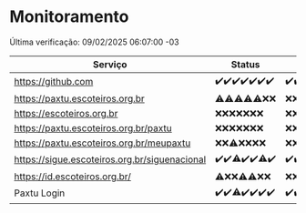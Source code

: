 # Monitoramento

Última verificação: 09/02/2025 06:07:00 -03

|Serviço|Status|Últimas 24h|
|---|---|---|
|https://github.com|<span title="2025-02-02: OK=23">✔️</span><span title="2025-02-03: OK=23">✔️</span><span title="2025-02-04: OK=23">✔️</span><span title="2025-02-05: OK=23">✔️</span><span title="2025-02-06: OK=23">✔️</span><span title="2025-02-07: OK=23">✔️</span><span title="2025-02-08: OK=8">✔️</span>|<span title="08/02/2025 06:07:00 -03 : 200">✔️</span><span title="08/02/2025 07:07:00 -03 : 200">✔️</span><span title="08/02/2025 08:05:00 -03 : 200">✔️</span><span title="08/02/2025 09:13:00 -03 : 200">✔️</span><span title="08/02/2025 10:10:00 -03 : 200">✔️</span><span title="08/02/2025 11:06:00 -03 : 200">✔️</span><span title="08/02/2025 12:07:00 -03 : 200">✔️</span><span title="08/02/2025 13:08:00 -03 : 200">✔️</span><span title="08/02/2025 14:06:00 -03 : 200">✔️</span><span title="08/02/2025 15:09:00 -03 : 200">✔️</span><span title="08/02/2025 16:06:00 -03 : 200">✔️</span><span title="08/02/2025 17:07:00 -03 : 200">✔️</span><span title="08/02/2025 18:06:00 -03 : 200">✔️</span><span title="08/02/2025 19:06:00 -03 : 200">✔️</span><span title="08/02/2025 20:07:00 -03 : 200">✔️</span><span title="08/02/2025 21:43:00 -03 : 200">✔️</span><span title="08/02/2025 23:11:00 -03 : 200">✔️</span><span title="09/02/2025 00:13:00 -03 : 200">✔️</span><span title="09/02/2025 01:09:00 -03 : 200">✔️</span><span title="09/02/2025 02:08:00 -03 : 200">✔️</span><span title="09/02/2025 03:10:00 -03 : 200">✔️</span><span title="09/02/2025 04:07:00 -03 : 200">✔️</span><span title="09/02/2025 05:09:00 -03 : 200">✔️</span><span title="09/02/2025 06:07:00 -03 : 200">✔️</span>|
|https://paxtu.escoteiros.org.br|<span title="2025-02-02: OK=1, Falhas=22">⚠️</span><span title="2025-02-03: OK=4, Falhas=19">⚠️</span><span title="2025-02-04: OK=3, Falhas=20">⚠️</span><span title="2025-02-05: OK=1, Falhas=22">⚠️</span><span title="2025-02-06: OK=2, Falhas=21">⚠️</span><span title="2025-02-07: Falhas=23">❌</span><span title="2025-02-08: Falhas=8">❌</span>|<span title="08/02/2025 06:07:00 -03 : 403">❌</span><span title="08/02/2025 07:07:00 -03 : 403">❌</span><span title="08/02/2025 08:05:00 -03 : 403">❌</span><span title="08/02/2025 09:13:00 -03 : 403">❌</span><span title="08/02/2025 10:10:00 -03 : 403">❌</span><span title="08/02/2025 11:06:00 -03 : 403">❌</span><span title="08/02/2025 12:07:00 -03 : 403">❌</span><span title="08/02/2025 13:08:00 -03 : 403">❌</span><span title="08/02/2025 14:06:00 -03 : 403">❌</span><span title="08/02/2025 15:09:00 -03 : 403">❌</span><span title="08/02/2025 16:06:00 -03 : 403">❌</span><span title="08/02/2025 17:08:00 -03 : 403">❌</span><span title="08/02/2025 18:06:00 -03 : 403">❌</span><span title="08/02/2025 19:06:00 -03 : 403">❌</span><span title="08/02/2025 20:07:00 -03 : 403">❌</span><span title="08/02/2025 21:43:00 -03 : 403">❌</span><span title="08/02/2025 23:11:00 -03 : 403">❌</span><span title="09/02/2025 00:13:00 -03 : 403">❌</span><span title="09/02/2025 01:09:00 -03 : 403">❌</span><span title="09/02/2025 02:08:00 -03 : 403">❌</span><span title="09/02/2025 03:10:00 -03 : 403">❌</span><span title="09/02/2025 04:07:00 -03 : 403">❌</span><span title="09/02/2025 05:09:00 -03 : 403">❌</span><span title="09/02/2025 06:07:00 -03 : 403">❌</span>|
|https://escoteiros.org.br|<span title="2025-02-02: Falhas=23">❌</span><span title="2025-02-03: Falhas=23">❌</span><span title="2025-02-04: Falhas=23">❌</span><span title="2025-02-05: Falhas=23">❌</span><span title="2025-02-06: Falhas=23">❌</span><span title="2025-02-07: Falhas=23">❌</span><span title="2025-02-08: Falhas=8">❌</span>|<span title="08/02/2025 06:07:00 -03 : 403">❌</span><span title="08/02/2025 07:07:00 -03 : 403">❌</span><span title="08/02/2025 08:05:00 -03 : 403">❌</span><span title="08/02/2025 09:13:00 -03 : 403">❌</span><span title="08/02/2025 10:10:00 -03 : 403">❌</span><span title="08/02/2025 11:06:00 -03 : 403">❌</span><span title="08/02/2025 12:07:00 -03 : 403">❌</span><span title="08/02/2025 13:08:00 -03 : 403">❌</span><span title="08/02/2025 14:06:00 -03 : 403">❌</span><span title="08/02/2025 15:09:00 -03 : 403">❌</span><span title="08/02/2025 16:06:00 -03 : 403">❌</span><span title="08/02/2025 17:08:00 -03 : 403">❌</span><span title="08/02/2025 18:06:00 -03 : 403">❌</span><span title="08/02/2025 19:06:00 -03 : 403">❌</span><span title="08/02/2025 20:07:00 -03 : 403">❌</span><span title="08/02/2025 21:43:00 -03 : 403">❌</span><span title="08/02/2025 23:12:00 -03 : 403">❌</span><span title="09/02/2025 00:13:00 -03 : 403">❌</span><span title="09/02/2025 01:09:00 -03 : 403">❌</span><span title="09/02/2025 02:08:00 -03 : 403">❌</span><span title="09/02/2025 03:10:00 -03 : 403">❌</span><span title="09/02/2025 04:07:00 -03 : 403">❌</span><span title="09/02/2025 05:09:00 -03 : 403">❌</span><span title="09/02/2025 06:07:00 -03 : 403">❌</span>|
|https://paxtu.escoteiros.org.br/paxtu|<span title="2025-02-02: Falhas=23">❌</span><span title="2025-02-03: Falhas=23">❌</span><span title="2025-02-04: Falhas=23">❌</span><span title="2025-02-05: Falhas=23">❌</span><span title="2025-02-06: Falhas=23">❌</span><span title="2025-02-07: Falhas=23">❌</span><span title="2025-02-08: Falhas=8">❌</span>|<span title="08/02/2025 06:07:00 -03 : 403">❌</span><span title="08/02/2025 07:07:00 -03 : 403">❌</span><span title="08/02/2025 08:05:00 -03 : 403">❌</span><span title="08/02/2025 09:13:00 -03 : 403">❌</span><span title="08/02/2025 10:10:00 -03 : 403">❌</span><span title="08/02/2025 11:06:00 -03 : 403">❌</span><span title="08/02/2025 12:07:00 -03 : 403">❌</span><span title="08/02/2025 13:08:00 -03 : 403">❌</span><span title="08/02/2025 14:06:00 -03 : 403">❌</span><span title="08/02/2025 15:09:00 -03 : 403">❌</span><span title="08/02/2025 16:06:00 -03 : 403">❌</span><span title="08/02/2025 17:08:00 -03 : 403">❌</span><span title="08/02/2025 18:06:00 -03 : 403">❌</span><span title="08/02/2025 19:06:00 -03 : 403">❌</span><span title="08/02/2025 20:07:00 -03 : 403">❌</span><span title="08/02/2025 21:43:00 -03 : 403">❌</span><span title="08/02/2025 23:12:00 -03 : 403">❌</span><span title="09/02/2025 00:13:00 -03 : 403">❌</span><span title="09/02/2025 01:09:00 -03 : 403">❌</span><span title="09/02/2025 02:08:00 -03 : 403">❌</span><span title="09/02/2025 03:10:00 -03 : 403">❌</span><span title="09/02/2025 04:07:00 -03 : 403">❌</span><span title="09/02/2025 05:09:00 -03 : 403">❌</span><span title="09/02/2025 06:07:00 -03 : 403">❌</span>|
|https://paxtu.escoteiros.org.br/meupaxtu|<span title="2025-02-02: Falhas=23">❌</span><span title="2025-02-03: Falhas=23">❌</span><span title="2025-02-04: OK=1, Falhas=22">⚠️</span><span title="2025-02-05: Falhas=23">❌</span><span title="2025-02-06: Falhas=23">❌</span><span title="2025-02-07: Falhas=23">❌</span><span title="2025-02-08: Falhas=8">❌</span>|<span title="08/02/2025 06:07:00 -03 : 403">❌</span><span title="08/02/2025 07:07:00 -03 : 403">❌</span><span title="08/02/2025 08:05:00 -03 : 403">❌</span><span title="08/02/2025 09:13:00 -03 : 403">❌</span><span title="08/02/2025 10:10:00 -03 : 403">❌</span><span title="08/02/2025 11:06:00 -03 : 403">❌</span><span title="08/02/2025 12:07:00 -03 : 403">❌</span><span title="08/02/2025 13:08:00 -03 : 403">❌</span><span title="08/02/2025 14:06:00 -03 : 403">❌</span><span title="08/02/2025 15:09:00 -03 : 403">❌</span><span title="08/02/2025 16:06:00 -03 : 403">❌</span><span title="08/02/2025 17:08:00 -03 : 403">❌</span><span title="08/02/2025 18:06:00 -03 : 403">❌</span><span title="08/02/2025 19:06:00 -03 : 403">❌</span><span title="08/02/2025 20:07:00 -03 : 403">❌</span><span title="08/02/2025 21:43:00 -03 : 403">❌</span><span title="08/02/2025 23:12:00 -03 : 403">❌</span><span title="09/02/2025 00:13:00 -03 : 403">❌</span><span title="09/02/2025 01:09:00 -03 : 403">❌</span><span title="09/02/2025 02:08:00 -03 : 403">❌</span><span title="09/02/2025 03:10:00 -03 : 403">❌</span><span title="09/02/2025 04:07:00 -03 : 403">❌</span><span title="09/02/2025 05:09:00 -03 : 403">❌</span><span title="09/02/2025 06:07:00 -03 : 403">❌</span>|
|https://sigue.escoteiros.org.br/siguenacional|<span title="2025-02-02: OK=23">✔️</span><span title="2025-02-03: OK=23">✔️</span><span title="2025-02-04: OK=21, Falhas=2">⚠️</span><span title="2025-02-05: OK=23">✔️</span><span title="2025-02-06: OK=23">✔️</span><span title="2025-02-07: OK=22, Falhas=1">⚠️</span><span title="2025-02-08: OK=8">✔️</span>|<span title="08/02/2025 06:07:00 -03 : 200">✔️</span><span title="08/02/2025 07:07:00 -03 : 200">✔️</span><span title="08/02/2025 08:05:00 -03 : 200">✔️</span><span title="08/02/2025 09:13:00 -03 : 200">✔️</span><span title="08/02/2025 10:10:00 -03 : 200">✔️</span><span title="08/02/2025 11:06:00 -03 : 200">✔️</span><span title="08/02/2025 12:07:00 -03 : 200">✔️</span><span title="08/02/2025 13:08:00 -03 : 200">✔️</span><span title="08/02/2025 14:06:00 -03 : 200">✔️</span><span title="08/02/2025 15:09:00 -03 : 200">✔️</span><span title="08/02/2025 16:06:00 -03 : 200">✔️</span><span title="08/02/2025 17:08:00 -03 : 200">✔️</span><span title="08/02/2025 18:06:00 -03 : 200">✔️</span><span title="08/02/2025 19:06:00 -03 : 200">✔️</span><span title="08/02/2025 20:07:00 -03 : 200">✔️</span><span title="08/02/2025 21:43:00 -03 : 200">✔️</span><span title="08/02/2025 23:12:00 -03 : 200">✔️</span><span title="09/02/2025 00:13:00 -03 : 200">✔️</span><span title="09/02/2025 01:09:00 -03 : 200">✔️</span><span title="09/02/2025 02:08:00 -03 : 200">✔️</span><span title="09/02/2025 03:10:00 -03 : 200">✔️</span><span title="09/02/2025 04:07:00 -03 : 200">✔️</span><span title="09/02/2025 05:09:00 -03 : 200">✔️</span><span title="09/02/2025 06:07:00 -03 : 200">✔️</span>|
|https://id.escoteiros.org.br/|<span title="2025-02-02: OK=2, Falhas=21">⚠️</span><span title="2025-02-03: Falhas=23">❌</span><span title="2025-02-04: Falhas=23">❌</span><span title="2025-02-05: OK=3, Falhas=20">⚠️</span><span title="2025-02-06: OK=4, Falhas=19">⚠️</span><span title="2025-02-07: Falhas=23">❌</span><span title="2025-02-08: Falhas=8">❌</span>|<span title="08/02/2025 06:07:00 -03 : 403">❌</span><span title="08/02/2025 07:07:00 -03 : 403">❌</span><span title="08/02/2025 08:05:00 -03 : 403">❌</span><span title="08/02/2025 09:13:00 -03 : 403">❌</span><span title="08/02/2025 10:10:00 -03 : 403">❌</span><span title="08/02/2025 11:06:00 -03 : 403">❌</span><span title="08/02/2025 12:07:00 -03 : 403">❌</span><span title="08/02/2025 13:08:00 -03 : 403">❌</span><span title="08/02/2025 14:06:00 -03 : 403">❌</span><span title="08/02/2025 15:09:00 -03 : 403">❌</span><span title="08/02/2025 16:06:00 -03 : 403">❌</span><span title="08/02/2025 17:08:00 -03 : 403">❌</span><span title="08/02/2025 18:06:00 -03 : 403">❌</span><span title="08/02/2025 19:06:00 -03 : 403">❌</span><span title="08/02/2025 20:07:00 -03 : 403">❌</span><span title="08/02/2025 21:43:00 -03 : 403">❌</span><span title="08/02/2025 23:12:00 -03 : 403">❌</span><span title="09/02/2025 00:13:00 -03 : 403">❌</span><span title="09/02/2025 01:09:00 -03 : 403">❌</span><span title="09/02/2025 02:08:00 -03 : 403">❌</span><span title="09/02/2025 03:10:00 -03 : 403">❌</span><span title="09/02/2025 04:07:00 -03 : 403">❌</span><span title="09/02/2025 05:09:00 -03 : 403">❌</span><span title="09/02/2025 06:07:00 -03 : 403">❌</span>|
|Paxtu Login|<span title="2025-02-02: OK=23">✔️</span><span title="2025-02-03: OK=23">✔️</span><span title="2025-02-04: OK=21, Falhas=2">⚠️</span><span title="2025-02-05: OK=23">✔️</span><span title="2025-02-06: OK=23">✔️</span><span title="2025-02-07: OK=23">✔️</span><span title="2025-02-08: OK=8">✔️</span>|<span title="08/02/2025 06:07:00 -03 : 200">✔️</span><span title="08/02/2025 07:07:00 -03 : 200">✔️</span><span title="08/02/2025 08:05:00 -03 : 200">✔️</span><span title="08/02/2025 09:13:00 -03 : 200">✔️</span><span title="08/02/2025 10:10:00 -03 : 200">✔️</span><span title="08/02/2025 11:06:00 -03 : 200">✔️</span><span title="08/02/2025 12:07:00 -03 : 200">✔️</span><span title="08/02/2025 13:08:00 -03 : 200">✔️</span><span title="08/02/2025 14:06:00 -03 : 200">✔️</span><span title="08/02/2025 15:09:00 -03 : 200">✔️</span><span title="08/02/2025 16:06:00 -03 : 200">✔️</span><span title="08/02/2025 17:08:00 -03 : 200">✔️</span><span title="08/02/2025 18:06:00 -03 : 200">✔️</span><span title="08/02/2025 19:06:00 -03 : 200">✔️</span><span title="08/02/2025 20:07:00 -03 : 200">✔️</span><span title="08/02/2025 21:43:00 -03 : 200">✔️</span><span title="08/02/2025 23:12:00 -03 : 200">✔️</span><span title="09/02/2025 00:13:00 -03 : 200">✔️</span><span title="09/02/2025 01:09:00 -03 : 200">✔️</span><span title="09/02/2025 02:08:00 -03 : 200">✔️</span><span title="09/02/2025 03:10:00 -03 : 200">✔️</span><span title="09/02/2025 04:07:00 -03 : 200">✔️</span><span title="09/02/2025 05:09:00 -03 : 200">✔️</span><span title="09/02/2025 06:07:00 -03 : 200">✔️</span>|
